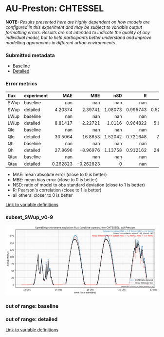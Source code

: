 # AU-Preston: CHTESSEL

**NOTE:** *Results presented here are highly dependent on how models are configured in this experiment and may be subject to variable output formatting errors. Results are not intended to indicate the quality of any individual model, but to help participants better understand and improve modelling approaches in different urban environments.*

### Submitted metadata

- [Baseline](CHTESSEL_AU-Preston_baseline_attrs.md)
- [Detailed](CHTESSEL_AU-Preston_detailed_attrs.md)

### Error metrics

| flux   | experiment   |        MAE |        MBE |       nSD |          R |        5th |      95th |       RMSE |      cRMSE |       AMBE |       1-nSD |         1-R |   nSkewness |   nKurtosis |     Overlap |
|:-------|:-------------|-----------:|-----------:|----------:|-----------:|-----------:|----------:|-----------:|-----------:|-----------:|------------:|------------:|------------:|------------:|------------:|
| SWup   | baseline     | nan        | nan        | nan       | nan        | nan        | nan       | nan        | nan        | nan        | nan         | nan         | nan         | nan         | nan         |
| SWup   | detailed     |   4.20374  |   2.39741  |   1.08073 |   0.995743 |   0.522681 |  12.0909  |   6.31439  |   0.125378 |   2.39741  |   0.0807316 |   0.0042573 |   0.0857219 |   0.147566  |   0.0702675 |
| LWup   | baseline     | nan        | nan        | nan       | nan        | nan        | nan       | nan        | nan        | nan        | nan         | nan         | nan         | nan         | nan         |
| LWup   | detailed     |   8.81417  |  -2.22721  |   1.0116  |   0.964822 |   5.69357  |   0.13559 |  11.4415   |   0.267034 |   2.22721  |   0.0116004 |   0.0351782 |   0.0582241 |   0.0992895 |   0.058195  |
| Qle    | baseline     | nan        | nan        | nan       | nan        | nan        | nan       | nan        | nan        | nan        | nan         | nan         | nan         | nan         | nan         |
| Qle    | detailed     |  30.5064   |  16.8653   |   1.52042 |   0.721648 |   7.8998   |  79.2363  |  54.29     |   1.05701  |  16.8653   |   0.520417  |   0.278352  |   0.229268  |   0.0875342 |   0.160606  |
| Qh     | baseline     | nan        | nan        | nan       | nan        | nan        | nan       | nan        | nan        | nan        | nan         | nan         | nan         | nan         | nan         |
| Qh     | detailed     |  27.8696   |  -8.96976  |   1.13758 |   0.912162 |  24.2505   |  18.5499  |  43.8526   |   0.467735 |   8.96976  |   0.137584  |   0.0878382 |   0.10628   |   0.303498  |   0.186     |
| Qtau   | baseline     | nan        | nan        | nan       | nan        | nan        | nan       | nan        | nan        | nan        | nan         | nan         | nan         | nan         | nan         |
| Qtau   | detailed     |   0.262823 |  -0.262823 |   0       | nan        |   0.007    |   0.913   |   0.406053 | nan        |   0.262823 |   1         | nan         |   1         |   1         |   0.915896  |

 - MAE: mean absolute error (close to 0 is better)
 - MBE: mean bias error (close to 0 is better)
 - NSD: ratio of model to obs standard deviation (close to 1 is better)
 - R: Pearson's correlation (close to 1 is better)
 - all others: closer to 0 is better

[Link to variable definitions](../modelattrs/variable_definitions.md)

### <a name="subset_swup_v0-9"></a>subset_SWup_v0-9
[![CHTESSEL_AU-Preston_subset_SWup_v0-9.png](CHTESSEL_AU-Preston_subset_SWup_v0-9.png)](CHTESSEL_AU-Preston_subset_SWup_v0-9.png)

### out of range: baseline


### out of range: detailed



[Link to variable definitions](../modelattrs/variable_definitions.md)

